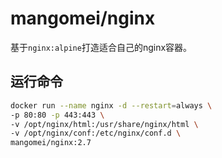 # mangomei/nginx
基于`nginx:alpine`打造适合自己的nginx容器。

## 运行命令
``` bash
docker run --name nginx -d --restart=always \
-p 80:80 -p 443:443 \
-v /opt/nginx/html:/usr/share/nginx/html \
-v /opt/nginx/conf:/etc/nginx/conf.d \
mangomei/nginx:2.7
```